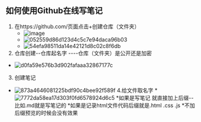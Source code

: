 ## 如何使用Github在线写笔记

1. 在https://github.com/页面点击+创建仓库（文件夹）
   * ![image](https://github.com/LeoZhao77/Frontend-Notes/assets/151666164/1084bade-ab87-4969-a9c2-d15159ab171b)
   * ![052559d86d123d4c5c7e94daca96b03](https://github.com/LeoZhao77/Frontend-Notes/assets/151666164/6b3a762d-64b3-4060-8c90-9fdc17d62022)
   * ![54efa98511da14e42121d8c02c8f6db](https://github.com/LeoZhao77/Frontend-Notes/assets/151666164/6a135ff7-249c-45b4-ba15-05e66e4d0d9e)
2. 仓库创建--仓库起名字 ----仓库（文件夹）是公开还是加密
  * ![d0fa59e576b3d902fafaaa32867177c](https://github.com/LeoZhao77/Frontend-Notes/assets/151666164/a91233dd-91ca-4625-94d8-06e6a4c8f51b)
3. 创建笔记
  * ![873a4646081225bdf90c4bee92f589f](https://github.com/LeoZhao77/Frontend-Notes/assets/151666164/d2ac88d7-332d-41d9-b861-c6ede30a7d4c)
4.给文件取名字
  *![7772da58ea17d303f0fd6578924d6c5](https://github.com/LeoZhao77/Frontend-Notes/assets/151666164/9fab60d4-3a07-4c44-8b9a-9806111c7b5b)
  *如果是写笔记 就直接加上后缀--比如.md就是写笔记的
  *如果是记录html文件代码后缀就是.html .css .js
  *不加后缀预览的时候会没有效果
